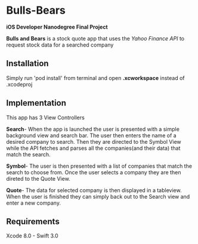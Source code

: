 # Bulls-Bears
**iOS Developer Nanodegree Final Project**


**Bulls and Bears** is a stock quote app that uses the _Yahoo Finance API_ to request stock data for a searched company







## Installation
Simply run 'pod install' from terminal and open **.xcworkspace** instead of .xcodeproj







## Implementation
This app has 3 View Controllers

**Search**- When the app is launched the user is presented with a simple background view and search bar. The user then enters the name of a desired company to search. Then they are directed to the Symbol View while the API fetches and parses all the companies(and their data) that match the search.

**Symbol**- The user is then presented with a list of companies that match the search to choose from. Once the user selects a company they are then direted to the Quote View.

**Quote**- The data for selected company is then displayed in a tableview. When the user is finished they can simply back out to the Search view and enter a new company.









## Requirements
Xcode 8.0 - Swift 3.0
